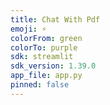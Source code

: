 ```yaml
---
title: Chat With Pdf
emoji: ⚡
colorFrom: green
colorTo: purple
sdk: streamlit
sdk_version: 1.39.0
app_file: app.py
pinned: false
---
```

